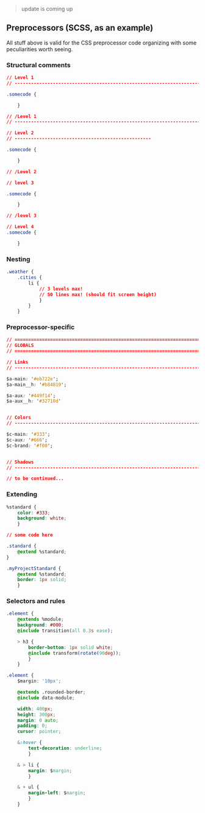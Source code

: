 > update is coming up

## Preprocessors (SCSS, as an example)
All stuff above is valid for the CSS preprocessor code organizing with some peculiarities worth seeing.

### Structural comments
```css
// Level 1
// ----------------------------------------------------------------------------------

.somecode {

	}

// /Level 1
// ----------------------------------------------------------------------------------

// Level 2
// --------------------------------------------------

.somecode {

	}

// /Level 2

// level 3

.somecode {

	}

// /level 3

// Level 4
.somecode {

	}
```

### Nesting
```css
.weather {
	.cities {
		li {
			// 3 levels max!
			// 50 lines max! (should fit screen height)
			}
		}
	}
```

### Preprocessor-specific 
```css
// =====================================================================
// GLOBALS
// =====================================================================

// Links
// ---------------------------------------------------------------------

$a-main: '#eb722e';
$a-main__h: '#b84819';

$a-aux: '#449f14';
$a-aux__h: '#32710d'


// Colors
// ---------------------------------------------------------------------

$c-main: '#333';
$c-aux: '#666';
$c-brand: '#f00';


// Shadows
// ---------------------------------------------------------------------

// to be continued...
```

### Extending
```css
%standard {
	color: #333;
	background: white;
	}

// some code here

.standard {
	@extend %standard;
}

.myProjectStandard {
	@extend %standard;
	border: 1px solid;
	}
```

### Selectors and rules
```css
.element {
	@extends %module;
	background: #000;
	@include transition(all 0.3s ease);

	> h3 {
		border-bottom: 1px solid white;
		@include transform(rotate(90deg));
		}
	}

.element {
	$margin: '10px';

    @extends .rounded-border;
    @include data-module;

    width: 400px;
    height: 300px;
    margin: 0 auto;
    padding: 0;
    cursor: pointer;

    &:hover {
        text-decoration: underline;
    	}

    & > li {
        margin: $margin;
    	}

    & + ul {
        margin-left: $margin;
    	}
	}
```
